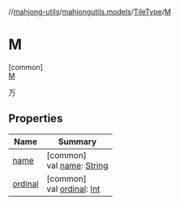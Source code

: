 //[mahjong-utils](../../../../index.md)/[mahjongutils.models](../../index.md)/[TileType](../index.md)/[M](index.md)

# M

[common]\
[M](index.md)

万

## Properties

| Name | Summary |
|---|---|
| [name](../../-wind/-north/index.md#-372974862%2FProperties%2F1581026887) | [common]<br>val [name](../../-wind/-north/index.md#-372974862%2FProperties%2F1581026887): [String](https://kotlinlang.org/api/latest/jvm/stdlib/kotlin/-string/index.html) |
| [ordinal](../../-wind/-north/index.md#-739389684%2FProperties%2F1581026887) | [common]<br>val [ordinal](../../-wind/-north/index.md#-739389684%2FProperties%2F1581026887): [Int](https://kotlinlang.org/api/latest/jvm/stdlib/kotlin/-int/index.html) |
